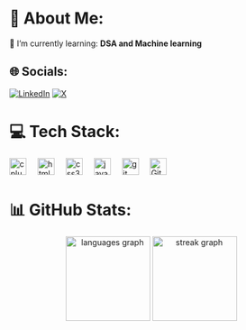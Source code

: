 # 💫 About Me:
🌱 I’m currently learning: **DSA and Machine learning**


## 🌐 Socials:
[![LinkedIn](https://img.shields.io/badge/LinkedIn-%230077B5.svg?logo=linkedin&logoColor=white)](https://linkedin.com/in/paras-verma-b38bb1247) [![X](https://img.shields.io/badge/X-black.svg?logo=X&logoColor=white)](https://x.com/ParasVerma7454) 

# 💻 Tech Stack:
<div align="left">
  <img src="https://skillicons.dev/icons?i=cpp" height="30" alt="cplusplus logo"  />
  <img width="12" />
  <img src="https://skillicons.dev/icons?i=html" height="30" alt="html5 logo"  />
  <img width="12" />
  <img src="https://skillicons.dev/icons?i=css" height="30" alt="css3 logo"  />
  <img width="12" />
  <img src="https://skillicons.dev/icons?i=js" height="30" alt="javascript logo"  />
  <img width="12" />
  <img src="https://skillicons.dev/icons?i=git" height="30" alt="git logo"  />
  <img width="12" />
  <img src="https://skillicons.dev/icons?i=github" height="30" alt="GitHub logo"  />
  <img width="12" />
</div>


# 📊 GitHub Stats:
<div align="center">
<!--   <img src="https://github-readme-stats.vercel.app/api?username=paras-verma7454&hide_title=false&hide_rank=false&show_icons=true&include_all_commits=true&count_private=true&disable_animations=false&theme=dracula&locale=en&hide_border=false&order=1" height="150" alt="stats graph"  /> -->
  <img src="https://github-readme-stats.vercel.app/api/top-langs?username=paras-verma7454&locale=en&hide_title=false&layout=compact&card_width=320&langs_count=5&theme=dracula&hide_border=false&order=2" height="150" alt="languages graph"  />
  <img src="https://streak-stats.demolab.com?user=paras-verma7454&locale=en&mode=daily&theme=dracula&hide_border=false&border_radius=5&order=3" height="150" alt="streak graph"  />
</div>

<!-- Proudly created with GPRM ( https://gprm.itsvg.in ) -->
